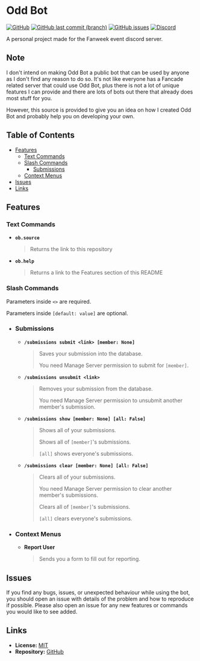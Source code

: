 # Odd Bot
[![GitHub](https://img.shields.io/github/license/Isaglish/fanweek-oddbot?style=flat-square)](https://github.com/Isaglish/fanweek-oddbot/blob/main/LICENSE)
[![GitHub last commit (branch)](https://img.shields.io/github/last-commit/Isaglish/fanweek-oddbot/main)](https://github.com/Isaglish/fanweek-oddbot/commits)
[![GitHub issues](https://img.shields.io/github/issues-raw/Isaglish/fanweek-oddbot)](https://github.com/Isaglish/fanweek-oddbot/issues)
[![Discord](https://img.shields.io/discord/758487559399145524?color=%235865F2&label=discord&logo=discord&logoColor=white)](https://discord.gg/XRTQbZJ)

A personal project made for the Fanweek event discord server.

## Note
I don't intend on making Odd Bot a public bot that can be used by anyone as I don't find any reason to do so. It's not like everyone has a Fancade related server that could use Odd Bot, plus there is not a lot of unique features I can provide and there are lots of bots out there that already does most stuff for you.

However, this source is provided to give you an idea on how I created Odd Bot and probably help you on developing your own.

## Table of Contents

- [Features](#features)
    - [Text Commands](#text-commands)
    - [Slash Commands](#slash-commands)
        - [Submissions](#submissions)
    - [Context Menus](#context-menus)
- [Issues](#issues)
- [Links](#links)

## Features

### Text Commands

- **`ob.source`**

    > Returns the link to this repository

- **`ob.help`**

    > Returns a link to the Features section of this README

### Slash Commands

Parameters inside `<>` are required.

Parameters inside `[default: value]` are optional.

- ### Submissions
    - **`/submissions submit <link> [member: None]`**
    
        > Saves your submission into the database.
        >
        > You need Manage Server permission to submit for `[member]`.
    
    - **`/submissions unsubmit <link>`**
    
        > Removes your submission from the database.
        >
        > You need Manage Server permission to unsubmit another member's submission.
    
    - **`/submissions show [member: None] [all: False]`**
    
        > Shows all of your submissions.
        >
        > Shows all of `[member]`'s submissions.
        >
        > `[all]` shows everyone's submissions.

    - **`/submissions clear [member: None] [all: False]`**

        > Clears all of your submissions.
        >
        > You need Manage Server permission to clear another member's submissions.
        >
        > Clears all of `[member]`'s submissions.
        >
        > `[all]` clears everyone's submissions.
    
- ### Context Menus

    - **Report User**

        > Sends you a form to fill out for reporting.

## Issues
If you find any bugs, issues, or unexpected behaviour while using the bot, you should open an issue with details of the problem and how to reproduce if possible. Please also open an issue for any new features or commands you would like to see added.
    
## Links
- **License:** [MIT](https://github.com/Isaglish/fanweek-oddbot/blob/main/LICENSE)
- **Repository:** [GitHub](https://github.com/Isaglish/fanweek-oddbot)